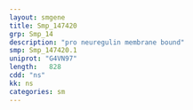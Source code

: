 ```yaml
---
layout: smgene
title: Smp_147420
grp: Smp_14
description: "pro neuregulin membrane bound"
smp: Smp_147420.1
uniprot: "G4VN97"
length:   828
cdd: "ns"
kk: ns
categories: sm
---
```

